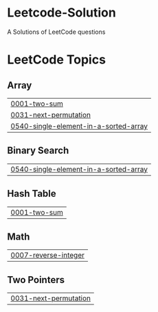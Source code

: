 # Leetcode-Solution
A Solutions of LeetCode questions

<!---LeetCode Topics Start-->
# LeetCode Topics
## Array
|  |
| ------- |
| [0001-two-sum](https://github.com/knerd1/Leetcode-Solution/tree/master/0001-two-sum) |
| [0031-next-permutation](https://github.com/knerd1/Leetcode-Solution/tree/master/0031-next-permutation) |
| [0540-single-element-in-a-sorted-array](https://github.com/knerd1/Leetcode-Solution/tree/master/0540-single-element-in-a-sorted-array) |
## Binary Search
|  |
| ------- |
| [0540-single-element-in-a-sorted-array](https://github.com/knerd1/Leetcode-Solution/tree/master/0540-single-element-in-a-sorted-array) |
## Hash Table
|  |
| ------- |
| [0001-two-sum](https://github.com/knerd1/Leetcode-Solution/tree/master/0001-two-sum) |
## Math
|  |
| ------- |
| [0007-reverse-integer](https://github.com/knerd1/Leetcode-Solution/tree/master/0007-reverse-integer) |
## Two Pointers
|  |
| ------- |
| [0031-next-permutation](https://github.com/knerd1/Leetcode-Solution/tree/master/0031-next-permutation) |
<!---LeetCode Topics End-->
